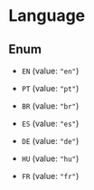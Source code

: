 

# Language

## Enum


* `EN` (value: `"en"`)

* `PT` (value: `"pt"`)

* `BR` (value: `"br"`)

* `ES` (value: `"es"`)

* `DE` (value: `"de"`)

* `HU` (value: `"hu"`)

* `FR` (value: `"fr"`)



